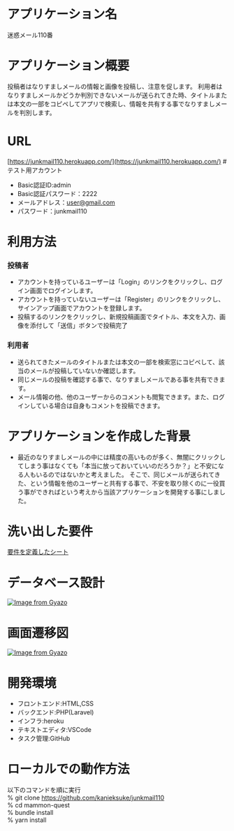 # アプリケーション名
迷惑メール110番
# アプリケーション概要
投稿者はなりすましメールの情報と画像を投稿し、注意を促します。
利用者はなりすましメールかどうか判別できないメールが送られてきた時、タイトルまたは本文の一部をコピペしてアプリで検索し、情報を共有する事でなりすましメールを判別します。
# URL
[https://junkmail110.herokuapp.com/](https://junkmail110.herokuapp.com/)
#　テスト用アカウント
- Basic認証ID:admin
- Basic認証パスワード：2222
- メールアドレス：user@gmail.com
- パスワード：junkmail110

# 利用方法
### 投稿者
- アカウントを持っているユーザーは「Login」のリンクをクリックし、ログイン画面でログインします。
- アカウントを持っていないユーザーは「Register」のリンクをクリックし、サインアップ画面でアカウントを登録します。
- 投稿するのリンクをクリックし、新規投稿画面でタイトル、本文を入力、画像を添付して「送信」ボタンで投稿完了
### 利用者
- 送られてきたメールのタイトルまたは本文の一部を検索窓にコピペして、該当のメールが投稿していないか確認します。
- 同じメールの投稿を確認する事で、なりすましメールである事を共有できます。
- メール情報の他、他のユーザーからのコメントも閲覧できます。また、ログインしている場合は自身もコメントを投稿できます。
# アプリケーションを作成した背景
- 最近のなりすましメールの中には精度の高いものが多く、無闇にクリックしてしまう事はなくても「本当に放っておいていいのだろうか？」と不安になる人もいるのではないかと考えました。
そこで、同じメールが送られてきた、という情報を他のユーザーと共有する事で、不安を取り除くのに一役買う事ができればという考えから当該アプリケーションを開発する事にしました。
# 洗い出した要件
[要件を定義したシート](https://docs.google.com/spreadsheets/d/1w0f2LKN0eSovQbMAn5-qOVLs4eR0CB4EXwejvZXZF0Y/edit#gid=982722306)
# データベース設計
[![Image from Gyazo](https://i.gyazo.com/d5f6c85218e9765e150e2e4e811aff09.png)](https://gyazo.com/d5f6c85218e9765e150e2e4e811aff09)

# 画面遷移図
[![Image from Gyazo](https://i.gyazo.com/97656d053fde6143be4858e0dc7bf459.png)](https://gyazo.com/97656d053fde6143be4858e0dc7bf459)

# 開発環境
- フロントエンド:HTML,CSS
- バックエンド:PHP(Laravel)
- インフラ:heroku
- テキストエディタ:VSCode
- タスク管理:GitHub

# ローカルでの動作方法
以下のコマンドを順に実行<br>
% git clone https://github.com/kanieksuke/junkmail110<br>
% cd mammon-quest<br>
% bundle install<br>
% yarn install<br>